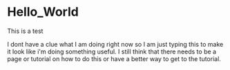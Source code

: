 Hello_World
===========

This is a test

I dont have a clue what I am doing right now so I am just typing this to make it look like i'm doing something useful.  I still think that there needs to be a page or tutorial on how to do this or have a better way to get to the tutorial.
